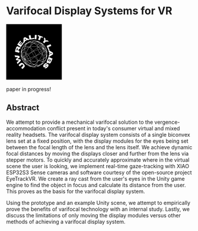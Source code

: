 # Varifocal Display Systems for VR
<img src="images/UW Reality Labs Icon.png" width="150" height="150" alt="UW Reality Labs Icon">

paper in progress!

## Abstract

We attempt to provide a mechanical varifocal solution to the vergence-accommodation conflict present in today's consumer virtual and mixed reality headsets. The varifocal display system consists of a single biconvex lens set at a fixed position, with the display modules for the eyes being set between the focal length of the lens and the lens itself. We achieve dynamic focal distances by moving the displays closer and further from the lens via stepper motors. To quickly and accurately approximate where in the virtual scene the user is looking, we implement real-time gaze-tracking with XIAO ESP32S3 Sense cameras and software courtesy of the open-source project EyeTrackVR. We create a ray cast from the user's eyes in the Unity game engine to find the object in focus and calculate its distance from the user. This proves as the basis for the varifocal display system.

Using the prototype and an example Unity scene, we attempt to empirically prove the benefits of varifocal technology with an internal study. Lastly, we discuss the limitations of only moving the display modules versus other methods of achieving a varifocal display system.
